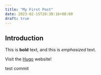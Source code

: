 ```yaml
---
title: "My First Post"
date: 2023-02-15T20:38:16+08:00
draft: true
---
```


## Introduction

This is **bold** text, and this is _emphasized_ text.

Visit the [Hugo](https://gohugo.io) website!

test commit
